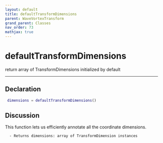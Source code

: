 ```yaml
---
layout: default
title: defaultTransformDimensions
parent: WaveVortexTransform
grand_parent: Classes
nav_order: 73
mathjax: true
---
```


#  defaultTransformDimensions

return array of TransformDimensions initialized by default


---

## Declaration
```matlab
 dimensions = defaultTransformDimensions()
```
## Discussion

  This function lets us efficiently annotate all the coordinate dimensions.
 
      - Returns dimensions: array of TransformDimension instances

